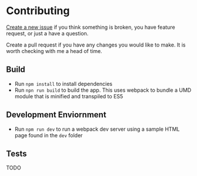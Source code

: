 # Contributing

[Create a new issue](https://github.com/gidztech/simple-list-item-range-selector/issues) if you think something is broken,
you have feature request, or just a have a question.

Create a pull request if you have any changes you would like to make. It is worth checking with me a head of time.

## Build
- Run `npm install` to install dependencies
- Run `npn run build` to build the app. This uses webpack to bundle a UMD module that is minified and transpiled to ES5

## Development Enviornment
- Run `npm run dev` to run a webpack dev server using a sample HTML page found in the `dev` folder

## Tests
TODO

